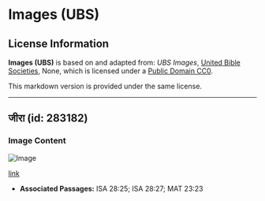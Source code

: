 # Images (UBS)

## License Information

**Images (UBS)** is based on and adapted from: _UBS Images_, [United Bible Societies](https://unitedbiblesocieties.org/), None, which is licensed under a [Public Domain CC0](https://creativecommons.org/public-domain/cc0/).

This markdown version is provided under the same license.



--------------------------------

## जीरा (id: 283182)

### Image Content

![Image](https://cdn.aquifer.bible/aquifer-content/resources/Media/WEB-0168_cumin.jpg)

[link](https://cdn.aquifer.bible/aquifer-content/resources/Media/WEB-0168_cumin.jpg)

* **Associated Passages:** ISA 28:25; ISA 28:27; MAT 23:23

